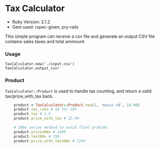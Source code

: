 Tax Calculator
==============

- Ruby Version: 2.1.2
- Gem used: rspec-given, pry-rails

This simple program can receive a csv file and generate an output CSV file contains sales taxes and total ammount.


### Usage

    TaxCalculator.new('./input.csv')
    TaxCalculator.output_csv!
    
### Product

```TaxCalculator::Product``` is used to handle tax counting, and return a valid tax/price\_with\_tax back.

```ruby
    product = TaxCalculator::Product.new(1, 'music cd', 14.99)
    product.tax_rate # 10 for 10%
    product.tax # 1.5
    product.price_with_tax # 12.49
    
    # 100x series method to avoid float problem
    product.price100x # 1499
    product.tax100x # 150
    product.price_with_tax100x # 1249
```
